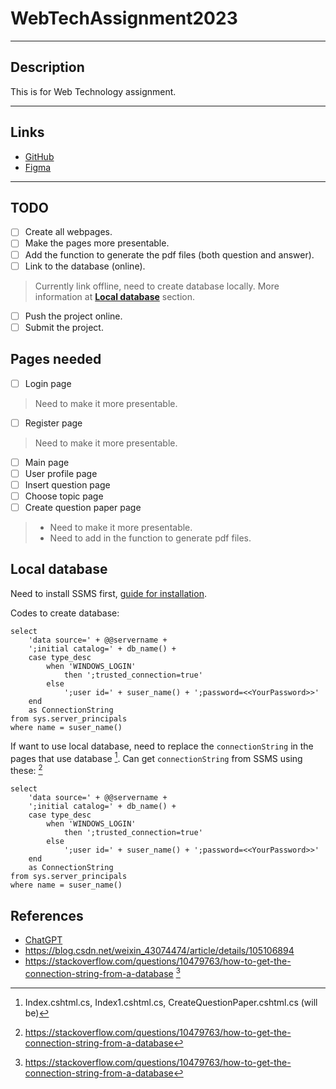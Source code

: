 # **WebTechAssignment2023**

--- 

## **Description**
This is for Web Technology assignment.

---

## **Links**
- [GitHub](https://github.com/BCS21090011/WebTechAssignment2023.git)
- [Figma](https://www.figma.com/file/0grXPVhB7sIiSKGHO9Q1H9/Untitled?node-id=15%3A3&t=pVewqGUSb8sBxukY-1)

---

## **TODO**
- [ ] Create all webpages.
- [ ] Make the pages more presentable.
- [ ] Add the function to generate the pdf files (both question and answer).
- [ ] Link to the database (online).
> Currently link offline, need to create database locally. More information at [**Local database**](#Local-database) section.
- [ ] Push the project online.
- [ ] Submit the project.

## **Pages needed**
- [ ] Login page
> Need to make it more presentable.
- [ ] Register page
> Need to make it more presentable.
- [ ] Main page
- [ ] User profile page
- [ ] Insert question page
- [ ] Choose topic page
- [ ] Create question paper page
> - Need to make it more presentable.
> - Need to add in the function to generate pdf files.
  
## **Local database**
Need to install SSMS first, [guide for installation](https://blog.csdn.net/weixin_43074474/article/details/105106894).

Codes to create database:
```MSSQL
select
    'data source=' + @@servername +
    ';initial catalog=' + db_name() +
    case type_desc
        when 'WINDOWS_LOGIN' 
            then ';trusted_connection=true'
        else
            ';user id=' + suser_name() + ';password=<<YourPassword>>'
    end
    as ConnectionString
from sys.server_principals
where name = suser_name()
```
If want to use local database, need to replace the `connectionString` in the pages that use database [^1].
Can get `connectionString` from SSMS using these: [^2]
```MSSQL
select
    'data source=' + @@servername +
    ';initial catalog=' + db_name() +
    case type_desc
        when 'WINDOWS_LOGIN' 
            then ';trusted_connection=true'
        else
            ';user id=' + suser_name() + ';password=<<YourPassword>>'
    end
    as ConnectionString
from sys.server_principals
where name = suser_name()
```

## **References**
- [ChatGPT](https://chat.openai.com/chat)
- https://blog.csdn.net/weixin_43074474/article/details/105106894
- https://stackoverflow.com/questions/10479763/how-to-get-the-connection-string-from-a-database [^2]

[^1]: Index.cshtml.cs, Index1.cshtml.cs, CreateQuestionPaper.cshtml.cs (will be)
[^2]: https://stackoverflow.com/questions/10479763/how-to-get-the-connection-string-from-a-database
